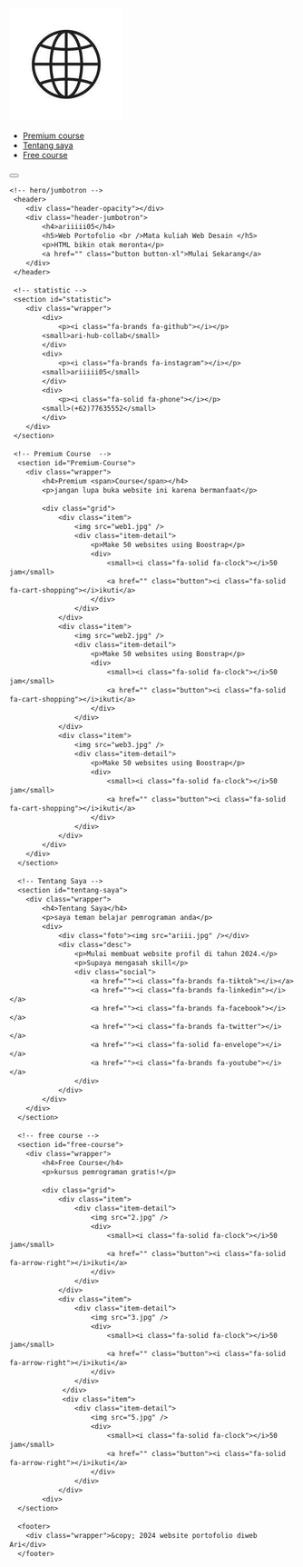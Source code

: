 <!DOCTYPE html>
<html lang="en">
<head>
    <meta charset="UTF-8">
    <meta name="viewport" content="width=device-width, initial-scale=1.0">
    <title>Website Portofolio</title>
    <link rel="stylesheet" href="css/style.css" />
    <link rel="stylesheet" href="https://cdnjs.cloudflare.com/ajax/libs/font-awesome/6.6.0/css/all.min.css" integrity="sha512-Kc323vGBEqzTmouAECnVceyQqyqdsSiqLQISBL29aUW4U/M7pSPA/gEUZQqv1cwx4OnYxTxve5UMg5GT6L4JJg==" crossorigin="anonymous" referrerpolicy="no-referrer" />
</head>
<body>
    <!-- menu -->
    <nav>
        <div class="wrapper">
            <div class="Logo"><img src="1.jpg"></div>
            <div class="Menu">
                <ul>
                    <li><a href="">Premium course</a></li>
                    <li><a href="">Tentang saya</a></li>
                    <li><a href="">Free course</a></li>      
                </ul>
            </div>
            <button class="hamburger-menu">
                <i class="fa-solid fa-bars"></i>
                <i class="fa-solid fa-xmark"></i>
            </button>
        </div>
    </nav>

    <!-- hero/jumbotron -->
     <header>
        <div class="header-opacity"></div>
        <div class="header-jumbotron">
            <h4>ariiiii05</h4>
            <h5>Web Portofolio <br />Mata kuliah Web Desain </h5>
            <p>HTML bikin otak meronta</p>
            <a href="" class="button button-xl">Mulai Sekarang</a>
        </div>
     </header>

     <!-- statistic -->
     <section id="statistic">
        <div class="wrapper">
            <div>
                <p><i class="fa-brands fa-github"></i></p>
            <small>ari-hub-collab</small>
            </div>
            <div>
                <p><i class="fa-brands fa-instagram"></i></p>
            <small>ariiiii05</small>
            </div>
            <div>
                <p><i class="fa-solid fa-phone"></i></p>
            <small>(+62)77635552</small>
            </div>
        </div>
     </section>

     <!-- Premium Course  -->
      <section id="Premium-Course">
        <div class="wrapper">
            <h4>Premium <span>Course</span></h4>
            <p>jangan lupa buka website ini karena bermanfaat</p>

            <div class="grid">
                <div class="item">
                    <img src="web1.jpg" />
                    <div class="item-detail">
                        <p>Make 50 websites using Boostrap</p>
                        <div>
                            <small><i class="fa-solid fa-clock"></i>50 jam</small>
                            <a href="" class="button"><i class="fa-solid fa-cart-shopping"></i>ikuti</a>
                        </div>
                    </div>
                </div>
                <div class="item">
                    <img src="web2.jpg" />
                    <div class="item-detail">
                        <p>Make 50 websites using Boostrap</p>
                        <div>
                            <small><i class="fa-solid fa-clock"></i>50 jam</small>
                            <a href="" class="button"><i class="fa-solid fa-cart-shopping"></i>ikuti</a>
                        </div>
                    </div>
                </div>
                <div class="item">
                    <img src="web3.jpg" />
                    <div class="item-detail">
                        <p>Make 50 websites using Boostrap</p>
                        <div>
                            <small><i class="fa-solid fa-clock"></i>50 jam</small>
                            <a href="" class="button"><i class="fa-solid fa-cart-shopping"></i>ikuti</a>
                        </div>
                    </div>
                </div>
            </div>    
        </div>
      </section>

      <!-- Tentang Saya -->
      <section id="tentang-saya">
        <div class="wrapper">
            <h4>Tentang Saya</h4>
            <p>saya teman belajar pemrograman anda</p>
            <div>
                <div class="foto"><img src="ariii.jpg" /></div>
                <div class="desc">
                    <p>Mulai membuat website profil di tahun 2024.</p>
                    <p>Supaya mengasah skill</p>
                    <div class="social">
                        <a href=""><i class="fa-brands fa-tiktok"></i></a>
                        <a href=""><i class="fa-brands fa-linkedin"></i></a>
                        <a href=""><i class="fa-brands fa-facebook"></i></a>
                        <a href=""><i class="fa-brands fa-twitter"></i></a>
                        <a href=""><i class="fa-solid fa-envelope"></i></a>
                        <a href=""><i class="fa-brands fa-youtube"></i></a>
                    </div>
                </div>
            </div>
        </div>
      </section>

      <!-- free course -->
      <section id="free-course">
        <div class="wrapper">
            <h4>Free Course</h4>
            <p>kursus pemrograman gratis!</p>

            <div class="grid">
                <div class="item">
                    <div class="item-detail">
                        <img src="2.jpg" />
                        <div>
                            <small><i class="fa-solid fa-clock"></i>50 jam</small>
                            <a href="" class="button"><i class="fa-solid fa-arrow-right"></i>ikuti</a>
                        </div>
                    </div>
                </div>
                <div class="item">
                    <div class="item-detail">
                        <img src="3.jpg" />
                        <div>
                            <small><i class="fa-solid fa-clock"></i>50 jam</small>
                            <a href="" class="button"><i class="fa-solid fa-arrow-right"></i>ikuti</a>
                        </div>
                    </div>
                 </div>
                 <div class="item">
                    <div class="item-detail">
                        <img src="5.jpg" />
                        <div>
                            <small><i class="fa-solid fa-clock"></i>50 jam</small>
                            <a href="" class="button"><i class="fa-solid fa-arrow-right"></i>ikuti</a>
                        </div>
                    </div>
                </div>
            <div>
      </section>

      <footer>
        <div class="wrapper">&copy; 2024 website portofolio diweb Ari</div>
      </footer>
</body>
</html>
